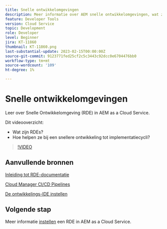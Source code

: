 ```yaml
---
title: Snelle ontwikkelomgevingen
description: Meer informatie over AEM snelle ontwikkelomgevingen, wat zijn ze en hoe ze kunnen helpen bij een snellere ontwikkeling tot implementatiecycli.
feature: Developer Tools
version: Cloud Service
topic: Development
role: Developer
level: Beginner
jira: KT-11860
thumbnail: KT-11860.png
last-substantial-update: 2023-02-15T00:00:00Z
source-git-commit: 9123771fed25cf2c5c3443c92dcc0e6704476bb0
workflow-type: tm+mt
source-wordcount: '109'
ht-degree: 1%

---
```



# Snelle ontwikkelomgevingen

Leer over Snelle Ontwikkelomgeving (RDE) in AEM as a Cloud Service.

Dit videooverzicht:

- Wat zijn RDEs?
- Hoe helpen ze bij een snellere ontwikkeling tot implementatiecycli?

>[!VIDEO](https://video.tv.adobe.com/v/3414128/?quality=12&learn=on)

## Aanvullende bronnen


[Inleiding tot RDE-documentatie](https://experienceleague.adobe.com/docs/experience-manager-cloud-service/content/implementing/developing/rapid-development-environments.html#introduction)

[Cloud Manager CI/CD Pipelines](https://experienceleague.adobe.com/docs/experience-manager-cloud-service/content/implementing/using-cloud-manager/cicd-pipelines/introduction-ci-cd-pipelines.html)

[De ontwikkelings-IDE instellen](https://experienceleague.adobe.com/docs/experience-manager-learn/cloud-service/local-development-environment-set-up/development-tools.html)

## Volgende stap

Meer informatie [instellen](./how-to-setup.md) een RDE in AEM as a Cloud Service.
